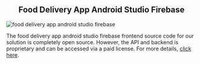 <h2 style="text-align:center">Food Delivery App Android Studio Firebase </h2>

![food delivery app android studio firebase](https://admin.ninjascode.com/wp-content/uploads/2025/repoImages/lambert/food%20delivery%20app%20android%20studio%20firebase.webp) 

The food delivery app android studio firebase frontend source code for our solution is completely open source. However, the API and backend is proprietary and can be accessed via a paid license. For more details, <a href="https://enatega.com/?utm_source=github&utm_medium=repo&utm_campaign=lambert-food-delivery-app-android-studio-firebase" target="_blank">click here</a>.
